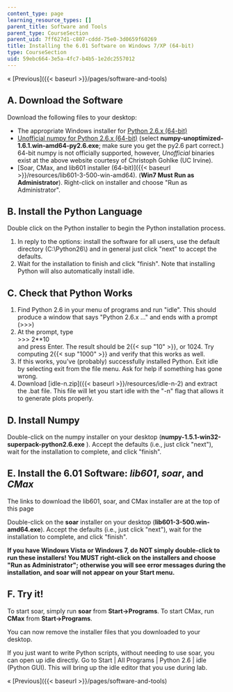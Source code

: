 ```yaml
---
content_type: page
learning_resource_types: []
parent_title: Software and Tools
parent_type: CourseSection
parent_uid: 7ff627d1-c807-cddd-75e0-3d0659f60269
title: Installing the 6.01 Software on Windows 7/XP (64-bit)
type: CourseSection
uid: 59ebc664-3e5a-4fc7-b4b5-1e2dc2557012
---
```


« [Previous]({{< baseurl >}}/pages/software-and-tools)

A. Download the Software
------------------------

Download the following files to your desktop:

*   The appropriate Windows installer for [Python 2.6.x (64-bit)](http://www.python.org/ftp/python/2.6.6/python-2.6.6.amd64.msi)
*   [Unofficial numpy for Python 2.6.x (64-bit)](http://www.lfd.uci.edu/~gohlke/pythonlibs/#numpy) (select **numpy-unoptimized-1.6.1.win-amd64-py2.6.exe**; make sure you get the py2.6 part correct.) 64-bit numpy is not officially supported, however, _Unofficial_ binaries exist at the above website courtesy of Christoph Gohlke (UC Irvine).
*   [Soar, CMax, and lib601 installer (64-bit)]({{< baseurl >}}/resources/lib601-3-500-win-amd64). (**Win7 Must Run as Administrator**). Right-click on installer and choose "Run as Administrator".

B. Install the Python Language
------------------------------

Double click on the Python installer to begin the Python installation process.

1.  In reply to the options: install the software for all users, use the default directory (C:\\Python26\\) and in general just click "next" to accept the defaults.
2.  Wait for the installation to finish and click "finish". Note that installing Python will also automatically install idle.

C. Check that Python Works
--------------------------

1.  Find Python 2.6 in your menu of programs and run "idle". This should produce a window that says "Python 2.6.x ..." and ends with a prompt (>>>)
2.  At the prompt, type  
    \>>> 2\*\*10  
    and press Enter. The result should be 2{{< sup "10" >}}, or 1024. Try computing 2{{< sup "1000" >}} and verify that this works as well.
3.  If this works, you've (probably) successfully installed Python. Exit idle by selecting exit from the file menu. Ask for help if something has gone wrong.
4.  Download [idle-n.zip]({{< baseurl >}}/resources/idle-n-2) and extract the .bat file. This file will let you start idle with the "-n" flag that allows it to generate plots properly.

D. Install Numpy
----------------

Double-click on the numpy installer on your desktop (**numpy-1.5.1-win32-superpack-python2.6.exe** ). Accept the defaults (i.e., just click "next"), wait for the installation to complete, and click "finish".

**E. Install the 6.01 Software: _lib601_, _soar_, and _CMax_**
--------------------------------------------------------------

The links to download the lib601, soar, and CMax installer are at the top of this page

Double-click on the **soar** installer on your desktop (**lib601-3-500.win-amd64.exe**). Accept the defaults (i.e., just click "next"), wait for the installation to complete, and click "finish".

**If you have Windows Vista or Windows 7, do NOT simply double-click to run these installers! You MUST right-click on the installers and choose "Run as Administrator"; otherwise you will see error messages during the installation, and soar will not appear on your Start menu.**

F. Try it!
----------

To start soar, simply run **soar** from **Start->Programs**. To start CMax, run **CMax** from **Start->Programs**.

You can now remove the installer files that you downloaded to your desktop.

If you just want to write Python scripts, without needing to use soar, you can open up idle directly. Go to Start | All Programs | Python 2.6 | idle (Python GUI). This will bring up the idle editor that you use during lab.

« [Previous]({{< baseurl >}}/pages/software-and-tools)